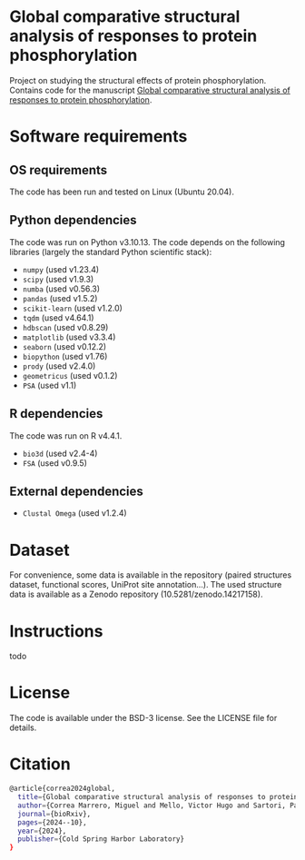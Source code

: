 # Global comparative structural analysis of responses to protein phosphorylation

Project on studying the structural effects of protein phosphorylation.
Contains code for the manuscript [Global comparative structural analysis of responses to protein phosphorylation](https://doi.org/10.1101/2024.10.18.617420).

# Software requirements

## OS requirements

The code has been run and tested on Linux (Ubuntu 20.04).

## Python dependencies

The code was run on Python v3.10.13. The code depends on the following libraries (largely the standard Python scientific stack):

- `numpy`  (used v1.23.4)
- `scipy`  (used v1.9.3)
- `numba`  (used v0.56.3)
- `pandas`  (used v1.5.2)
- `scikit-learn`  (used v1.2.0)
- `tqdm`  (used v4.64.1)
- `hdbscan`  (used v0.8.29)
- `matplotlib`  (used v3.3.4)
- `seaborn`  (used v0.12.2)
- `biopython`  (used v1.76)
- `prody`  (used v2.4.0)
- `geometricus`  (used v0.1.2)
- `PSA` (used v1.1)

## R dependencies

The code was run on R v4.4.1.

- `bio3d` (used v2.4-4)
- `FSA`  (used v0.9.5)

## External dependencies
- `Clustal Omega` (used v1.2.4)

# Dataset
For convenience, some data is available in the repository (paired structures dataset, functional scores, UniProt site annotation...). The used structure data is available as a Zenodo repository (10.5281/zenodo.14217158).

# Instructions
todo

# License

The code is available under the BSD-3 license. See the LICENSE file for details.

# Citation

```bash
@article{correa2024global,
  title={Global comparative structural analysis of responses to protein phosphorylation},
  author={Correa Marrero, Miguel and Mello, Victor Hugo and Sartori, Pablo and Beltrao, Pedro},
  journal={bioRxiv},
  pages={2024--10},
  year={2024},
  publisher={Cold Spring Harbor Laboratory}
}
```

